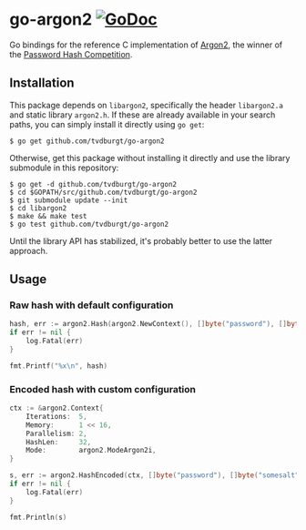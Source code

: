# go-argon2 [![GoDoc](https://godoc.org/github.com/tvdburgt/go-argon2?status.svg)](https://godoc.org/github.com/tvdburgt/go-argon2)

Go bindings for the reference C implementation of
[Argon2](https://github.com/P-H-C/phc-winner-argon2), the winner of the
[Password Hash Competition](https://password-hashing.net).

## Installation
This package depends on `libargon2`, specifically the header `libargon2.a` and
static library `argon2.h`. If these are already available in your search paths,
you can simply install it directly using `go get`:

```
$ go get github.com/tvdburgt/go-argon2
```

Otherwise, get this package without installing it directly and use the library
submodule in this repository:
```
$ go get -d github.com/tvdburgt/go-argon2
$ cd $GOPATH/src/github.com/tvdburgt/go-argon2
$ git submodule update --init
$ cd libargon2
$ make && make test
$ go test github.com/tvdburgt/go-argon2
```

Until the library API has stabilized, it's probably better to use the latter
approach.

## Usage
### Raw hash with default configuration
```go
hash, err := argon2.Hash(argon2.NewContext(), []byte("password"), []byte("somesalt"))
if err != nil {
	log.Fatal(err)
}

fmt.Printf("%x\n", hash)
```

### Encoded hash with custom configuration
```go
ctx := &argon2.Context{
	Iterations:  5,
	Memory:      1 << 16,
	Parallelism: 2,
	HashLen:     32,
	Mode:        argon2.ModeArgon2i,
}

s, err := argon2.HashEncoded(ctx, []byte("password"), []byte("somesalt"))
if err != nil {
	log.Fatal(err)
}

fmt.Println(s)
```
